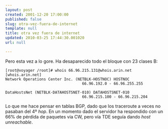 ```yaml
---
layout: post
created: 2001-12-20 17:00:00
published: false
slug: otra-vez-fuera-de-internet
template: null
title: otra vez fuera de internet
updated: 2010-03-25 17:44:30.001020
url: null

---
```


Pero esta vez a lo gore. Ha desaparecido todo el bloque con 23 clases B:

	[root@voyager /root]# whois 66.96.215.131@whois.arin.net
	[whois.arin.net]
	Network Operations Center Inc. (NETBLK-HOSTNOC) HOSTNOC
	                                  66.96.192.0 - 66.96.255.255
	
	DataHostsNet (NETBLK-DATAHOSTSNET-010) DATAHOSTSNET-010
	                                  66.96.215.100 - 66.96.215.204

Lo que me hace pensar en tablas BGP, dado que los traceroute a veces no
pasaban del 4º <i>hop</i>. En un momento dado el servidor ha respondido con un
66% de pérdida de paquetes via CW, pero vía TDE seguía dando <i>host unreachable</i>.


